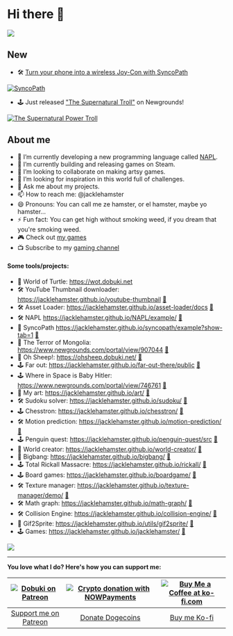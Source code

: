 # Hi there 👋

![](https://cdn.lilapi.com/1/github/jacklehamster?t1=I'm%20Jack%20le%20hamster!&t2=I%20live%20in%20a%20cage,%20and%20spend%20all%20day%20composing%20songs%20and%20making%20games.)

## New

- 🛠️ [Turn your phone into a wireless Joy-Con with SyncoPath](https://dev.to/jacklehamster/turn-your-phone-into-a-wireless-joy-con-with-syncopath-cbb)

[![SyncoPath](https://media2.dev.to/dynamic/image/width=300,height=126,fit=cover,gravity=auto,format=auto/https%3A%2F%2Fdev-to-uploads.s3.amazonaws.com%2Fuploads%2Farticles%2Fukbusif4uozl1kv1qo99.png)](https://dev.to/jacklehamster/turn-your-phone-into-a-wireless-joy-con-with-syncopath-cbb)

- 🕹 Just released ["The Supernatural Troll"](https://www.newgrounds.com/portal/view/962252) on Newgrounds!
  
[![The Supernatural Power Troll](https://dobuki.github.io/art-depot/data/image/power-troll-level-art/newgrounds/jacklehamster/newgrounds/jacklehamster/ss4.png)](https://www.newgrounds.com/portal/view/962252)

## About me

- 🔭 I’m currently developing a new programming language called [NAPL](https://dev.to/jacklehamster/starting-project-napl-a-new-free-web-based-game-engine-3ado).
- 🌱 I’m currently building and releasing games on Steam.
- 👯 I’m looking to collaborate on making artsy games.
- 🤔 I’m looking for inspiration in this world full of challenges.
- 💬 Ask me about my projects.
- 📫 How to reach me: @jacklehamster
- 😄 Pronouns: You can call me ze hamster, or el hamster, maybe yo hamster...
- ⚡ Fun fact: You can get high without smoking weed, if you dream that you're smoking weed.
- 🎮 Check out [my games](https://jacklehamster.github.io/jacklehamster/)
- 📺 Subscribe to my [gaming channel](https://www.youtube.com/@dobuki)

#### Some tools/projects:
- 🐢 World of Turtle: <https://wot.dobuki.net>
- 🛠️ YouTube Thumbnail downloader: <https://jacklehamster.github.io/youtube-thumbnail> [🐙](https://github.com/jacklehamster/youtube-thumbnail)
- 🛠️ Asset Loader: <https://jacklehamster.github.io/asset-loader/docs> [🐙](https://github.com/jacklehamster/asset-loader)
- 🛠️ NAPL <https://jacklehamster.github.io/NAPL/example/> [🐙](https://github.com/jacklehamster/NAPL)
- 🔄 SyncoPath <https://jacklehamster.github.io/syncopath/example?show-tab=1> [🐙](https://github.com/jacklehamster/syncopath/)
- 🏹 The Terror of Mongolia: <https://www.newgrounds.com/portal/view/907044> [🐙](https://github.com/jacklehamster/khan-js13k)
- 🐑 Oh Sheep!: <https://ohsheep.dobuki.net/> [🐙](https://github.com/jacklehamster/animals)
- 🕹 Far out: <https://jacklehamster.github.io/far-out-there/public> [🐙](https://github.com/jacklehamster/far-out-there)
- 🕹 Where in Space is Baby Hitler: <https://www.newgrounds.com/portal/view/746761> [🐙](https://github.com/jacklehamster/baby-hitler-2)
- 🎨 My art: https://jacklehamster.github.io/art/ [🐙](https://github.com/jacklehamster/art)
- 🛠️ Sudoku solver: https://jacklehamster.github.io/sudoku/ [🐙](https://github.com/jacklehamster/sudoku)
- 🕹 Chesstron: https://jacklehamster.github.io/chesstron/ [🐙](https://github.com/jacklehamster/chesstron)
- 🛠️ Motion prediction: https://jacklehamster.github.io/motion-prediction/ [🐙](https://github.com/jacklehamster/motion-prediction)
- 🕹 Penguin quest: https://jacklehamster.github.io/penguin-quest/src [🐙](https://github.com/jacklehamster/penguin-quest)
- 🧸 World creator: https://jacklehamster.github.io/world-creator/ [🐙](https://github.com/jacklehamster/world-creator)
- 🧸 Bigbang: https://jacklehamster.github.io/bigbang/ [🐙](https://github.com/jacklehamster/bigbang)
- 🕹 Total Rickall Massacre: https://jacklehamster.github.io/rickall/ [🐙](https://github.com/jacklehamster/rickall)
- 🕹 Board games: https://jacklehamster.github.io/boardgame/ [🐙](https://github.com/jacklehamster/boardgame)
- 🛠️ Texture manager: https://jacklehamster.github.io/texture-manager/demo/ [🐙](https://github.com/texture-manager)
- 🛠️ Math graph: https://jacklehamster.github.io/math-graph/ [🐙](https://github.com/jacklehamster/math-graph)
- 🛠️ Collision Engine: https://jacklehamster.github.io/collision-engine/ [🐙](https://github.com/jacklehamster/collision-engine)
- 🍌 Gif2Sprite: https://jacklehamster.github.io/utils/gif2sprite/ [🐙](https://github.com/jacklehamster/utils/tree/gh-pages/gif2sprite)
- 🕹 Games: https://jacklehamster.github.io/jacklehamster/ [🐙](https://github.com/jacklehamster/jacklehamster)



![](https://media.tenor.com/Ey2wR2sNPjwAAAAC/excited-im.gif)

---

**You love what I do? Here's how you can support me:**

| [![Dobuki on Patreon](https://img.itch.zone/aW1nLzE4ODc4NzA0LnBuZw==/original/vAkVck.png)](https://www.patreon.com/dobuki) | [![Crypto donation with NOWPayments](https://img.itch.zone/aW1nLzE4ODc4NzY1LnBuZw==/original/PQnMBK.png)](https://nowpayments.io/donation/dobuki) | [![Buy Me a Coffee at ko-fi.com](https://cdn.ko-fi.com/cdn/kofi2.png?v=3)](https://ko-fi.com/J3J47ZMUP) |
|:------------------------------------------------------------------------------------------:|:-------------------------------------------------------------------------------------------:|:------------------------------------------------------------------------------------------:|
| [Support me on Patreon](https://www.patreon.com/dobuki)                                                  | [Donate Dogecoins](https://nowpayments.io/donation/dobuki)                                       | [Buy me Ko-fi](https://ko-fi.com/J3J47ZMUP)                                                      |


